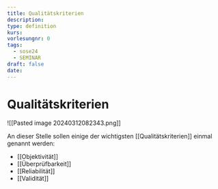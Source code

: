 ```yaml
---
title: Qualitätskriterien
description: 
type: definition
kurs: 
vorlesungnr: 0
tags:
  - sose24
  - SEMINAR
draft: false
date:
---
```

# Qualitätskriterien

![[Pasted image 20240312082343.png]]

An dieser Stelle sollen einige der wichtigsten [[Qualitätskriterien]] einmal genannt werden: 

- [[Objektivität]]
- [[Überprüfbarkeit]]
- [[Reliabilität]]
- [[Validität]]